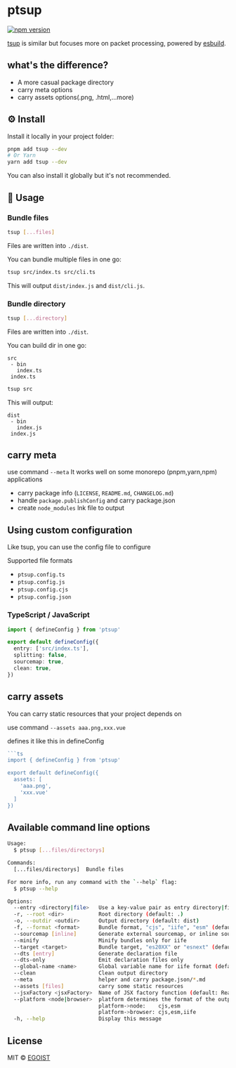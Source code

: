 # ptsup

[![npm version](https://badgen.net/npm/v/ptsup)](https://npm.im/ptsup)

[tsup](https://github.com/egoist/tsup) is similar but focuses more on packet processing, powered by [esbuild](https://github.com/evanw/esbuild).


## what's the difference?

- A more casual package directory
- carry meta options
- carry assets options(.png, .html,...more)

## ⚙️ Install

Install it locally in your project folder:

```bash
pnpm add tsup --dev
# Or Yarn
yarn add tsup --dev
```

You can also install it globally but it's not recommended.

## 📖 Usage

### Bundle files

```bash
tsup [...files]
```

Files are written into `./dist`.

You can bundle multiple files in one go:

```bash
tsup src/index.ts src/cli.ts
```

This will output `dist/index.js` and `dist/cli.js`.

### Bundle directory

```bash
tsup [...directory]
```

Files are written into `./dist`.

You can build dir in one go:

```
src
 - bin
   index.ts
 index.ts
```

```bash
tsup src
```
This will output:

```
dist
 - bin
   index.js
 index.js
```

## carry meta

use command `--meta` It works well on some monorepo (pnpm,yarn,npm) applications

- carry package info (`LICENSE`, `README.md`, `CHANGELOG.md`)
- handle `package.publishConfig` and carry package.json
- create `node_modules` lnk file to output

## Using custom configuration

Like tsup, you can use the config file to configure

Supported file formats

- `ptsup.config.ts`
- `ptsup.config.js`
- `ptsup.config.cjs`
- `ptsup.config.json`

### TypeScript / JavaScript

```ts
import { defineConfig } from 'ptsup'

export default defineConfig({
  entry: ['src/index.ts'],
  splitting: false,
  sourcemap: true,
  clean: true,
})
```

## carry assets

You can carry static resources that your project depends on

use command `--assets aaa.png,xxx.vue`

defines it like this in defineConfig

```ts
```ts
import { defineConfig } from 'ptsup'

export default defineConfig({
  assets: [
    'aaa.png',
    'xxx.vue'
  ]
})
```


## Available command line options

```sh
Usage:
  $ ptsup [...files/directorys]

Commands:
  [...files/directorys]  Bundle files

For more info, run any command with the `--help` flag:
  $ ptsup --help

Options:
  --entry <directory|file>   Use a key-value pair as entry directory|files (default: ./)
  -r, --root <dir>           Root directory (default: .)
  -o, --outdir <outdir>      Output directory (default: dist)
  -f, --format <format>      Bundle format, "cjs", "iife", "esm" (default: cjs)
  --sourcemap [inline]       Generate external sourcemap, or inline source: --sourcemap inline
  --minify                   Minify bundles only for iife
  --target <target>          Bundle target, "es20XX" or "esnext" (default: esnext)
  --dts [entry]              Generate declaration file
  --dts-only                 Emit declaration files only
  --global-name <name>       Global variable name for iife format (default: package.name in pascal-case)
  --clean                    Clean output directory
  --meta                     helper and carry package.json/*.md
  --assets [files]           carry some static resources
  --jsxFactory <jsxFactory>  Name of JSX factory function (default: React.createElement)
  --platform <node|browser>  platform determines the format of the output (default: node)
                             platform->node:    cjs,esm
                             platform->browser: cjs,esm,iife
  -h, --help                 Display this message
```


## License

MIT &copy; [EGOIST](https://github.com/sponsors/egoist)
